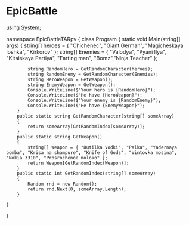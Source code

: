 # EpicBattle
using System;

namespace EpicBattleTARpv
{
    class Program
    {
        static void Main(string[] args)
        {
            string[] heroes = { "Chichenec", "Giant German", "Magicheskaya loshka", "Kirkorov" };
            string[] Enemies = { "Valodya", "Pyani Ilya", "Kitaiskaya Partiya", "Farting man", "Bomz","Ninja Teacher" };



            string RandomHero = GetRandomCharacter(heroes);
            string RandomEnemy = GetRandomCharacter(Enemies);
            string HeroWeapon = GetWeapon();
            string EnemyWeapon = GetWeapon();
            Console.WriteLine($"Your hero is {RandomHero}");
            Console.WriteLine($"He have {HeroWeapon}");
            Console.WriteLine($"Your enemy is {RandomEnemy}");
            Console.WriteLine($"He have {EnemyWeapon}");
        }
        public static string GetRandomCharacter(string[] someArray)
        {
            return someArray[GetRandomIndex(someArray)];
        }
        public static string GetWeapon()
        {
            string[] Weapon = { "Butilka Vodki", "Palka", "Yadernaya bomba", "Krisa na shampure", "Knife of Gods", "Vintovka mosina", "Nokia 3310", "Prosrochenoe moloko" };
            return Weapon[GetRandomIndex(Weapon)];
        }
        public static int GetRandomIndex(string[] someArray)
        {
            Random rnd = new Random();
            return rnd.Next(0, someArray.Length);
        }

    }
}
